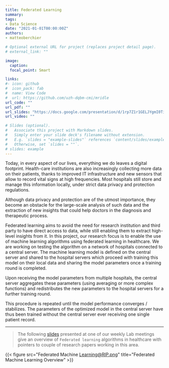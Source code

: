 ```yaml
---
title: Federated Learning
summary: 
tags:
- Data Science
date: "2021-01-01T00:00:00Z"
authors:
- matteoberchier

# Optional external URL for project (replaces project detail page).
# external_link: ""

image:
  caption: 
  focal_point: Smart

links:
#- icon: github
#  icon_pack: fab
#  name: View Code
#  url: https://github.com/uzh-dqbm-cmi/mridle
url_code: ""
url_pdf: ""
url_slides: "https://docs.google.com/presentation/d/1rp7Z1r1GELJYgmI0Ti1AbUa5k46ZvHFKyKLV_t63Yg4/edit?usp=sharing"
url_video: ""

# Slides (optional).
#   Associate this project with Markdown slides.
#   Simply enter your slide deck's filename without extension.
#   E.g. `slides = "example-slides"` references `content/slides/example-slides.md`.
#   Otherwise, set `slides = ""`.
# slides: example
---
```


Today, in every aspect of our lives, everything we do leaves a digital footprint. Health-care institutions are also increasingly collecting more data on their patients, thanks to improved IT infrastructure and new sensors that allow to record vital signs at high frequencies. Most hospitals still store and manage this information locally, under strict data privacy and protection regulations.

Although data privacy and protection are of the utmost importance, they become an obstacle for the large-scale analysis of such data and the extraction of new insights that could help doctors in the diagnosis and therapeutic process.

Federated learning aims to avoid the need for research institution and third party to have direct access to data, while still enabling them to extract high-level insights from it. In this project, our research focus is to enable the use of machine learning algorithms using federated learning in healthcare. We are working on testing the algorithm on a network of hospitals connected to a central server. The machine learning model is defined on the central server and shared to the hospital servers which proceed with training this model on their local data and sharing the model parameters once a training round is completed.

Upon receiving the model parameters from multiple hospitals, the central server aggregates these parameters (using averaging or more complex functions) and redistributes the new parameters to the hospital servers for a further training round.

This procedure is repeated until the model performance converges / stabilizes. The parameters of the optimized model in the central server have thus been trained without the central server ever receiving one single patient record.

- - -

> The following [slides](https://docs.google.com/presentation/d/1rp7Z1r1GELJYgmI0Ti1AbUa5k46ZvHFKyKLV_t63Yg4/edit?usp=sharing) presented at one of our weekly Lab meetings give an overview of `Federated learning` algorithms in healthcare with pointers to couple of research papers working in this area.

{{< figure src="Federated Machine Learning@RIP.png" title="Federated Machine Learning Overview" >}}

